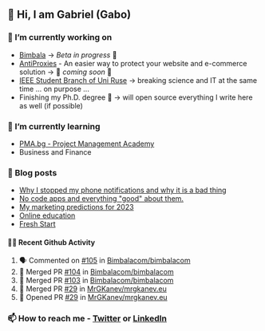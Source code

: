 ## 👋 Hi, I am Gabriel (Gabo)

### 🔭 I’m currently working on
- [Bimbala](https://bimbala.com/) -> *Beta in progress* 🚀
- [AntiProxies](https://antiproxies.com/) - An easier way to protect your website and e-commerce solution -> 🚀 *coming soon* 🚀
- [IEEE Student Branch of Uni Ruse](https://github.com/IEEE-Student-Branch-of-Uni-Ruse) -> breaking science and IT at the same time ... on purpose ...
- Finishing my Ph.D. degree 🤔 -> will open source everything I write here as well (if possible)

### 🌱 I’m currently learning
- [PMA.bg - Project Management Academy](https://pma.bg/)
- Business and Finance

### 📖 Blog posts
<!-- BLOG-POST-LIST:START -->
- [Why I stopped my phone notifications and why it is a bad thing](https://mrgkanev.eu/posts/why-i-stopped-my-phone-notifications/)
- [No code apps and everything &quot;good&quot; about them.](https://mrgkanev.eu/posts/no-code-apps-and-everything-good-about-them/)
- [My marketing predictions for 2023](https://mrgkanev.eu/posts/my-marketing-predictions-for-2023/)
- [Online education](https://mrgkanev.eu/posts/online-education/)
- [Fresh Start](https://mrgkanev.eu/posts/fresh-start/)
<!-- BLOG-POST-LIST:END -->

#### 🧑‍💻 Recent Github Activity

<!--START_SECTION:activity-->
1. 🗣 Commented on [#105](https://github.com/Bimbalacom/bimbalacom/issues/105) in [Bimbalacom/bimbalacom](https://github.com/Bimbalacom/bimbalacom)
2. 🎉 Merged PR [#104](https://github.com/Bimbalacom/bimbalacom/pull/104) in [Bimbalacom/bimbalacom](https://github.com/Bimbalacom/bimbalacom)
3. 🎉 Merged PR [#103](https://github.com/Bimbalacom/bimbalacom/pull/103) in [Bimbalacom/bimbalacom](https://github.com/Bimbalacom/bimbalacom)
4. 🎉 Merged PR [#29](https://github.com/MrGKanev/mrgkanev.eu/pull/29) in [MrGKanev/mrgkanev.eu](https://github.com/MrGKanev/mrgkanev.eu)
5. 💪 Opened PR [#29](https://github.com/MrGKanev/mrgkanev.eu/pull/29) in [MrGKanev/mrgkanev.eu](https://github.com/MrGKanev/mrgkanev.eu)
<!--END_SECTION:activity-->


### 📫 How to reach me - [Twitter](https://twitter.com/mrgkanev) or [LinkedIn](https://www.linkedin.com/in/mrgkanev) 
